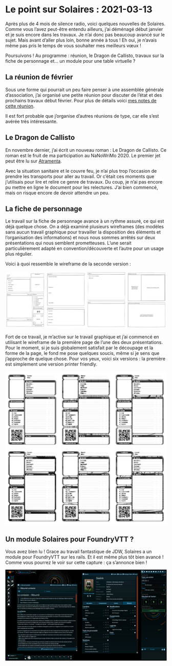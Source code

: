 # Le point sur Solaires : 2021-03-13

Après plus de 4 mois de silence radio, voici quelques nouvelles de Solaires. Comme vous l’avez peut-être entendu ailleurs, j’ai déménagé début janvier et je suis encore dans les travaux. Je n’ai donc pas beaucoup avancé sur le sujet. Mais avant d’aller plus loin, bonne année à tous ! Eh oui, je n’avais même pas pris le temps de vous souhaiter mes meilleurs vœux !

Poursuivons ! Au programme : réunion, le Dragon de Callisto, travaux sur la fiche de personnage et… un module pour une table virtuelle ?

## La réunion de février

Sous une forme qui pourrait un peu faire penser à une assemblée générale d’association, j’ai organisé une petite réunion pour discuter de l’état et des prochains travaux début février. Pour plus de détails voici [mes notes de cette réunion](reunion%20-%202021-02-02.md).

Il est fort probable que j’organise d’autres réunions de type, car elle s’est avérée très intéressante.

## Le Dragon de Callisto

En novembre dernier, j’ai écrit un nouveau roman : Le Dragon de Callisto. Ce roman est le fruit de ma participation au NaNoWriMo 2020. Le premier jet peut être lu sur [Atramenta](https://www.atramenta.net/lire/solaires--le-dragon-de-callisto-nanowrimo-2020/83218).

Avec la situation sanitaire et le couvre feu, je n’ai plus trop l’occasion de prendre les transports pour aller au travail. Or c’était ces moments que j’utilisais pour lire et relire ce genre de travaux. Du coup, je n’ai pas encore pu mettre en ligne le document pour les relectures. J’ai bien commencé, mais on risque encore de devoir attendre un peu.

## La fiche de personnage

Le travail sur la fiche de personnage avance à un rythme assuré, ce qui est déjà quelque chose. On a déjà examiné plusieurs wireframes (des modèles sans aucun travail graphique pour travailler la disposition des éléments et l’organisation des informations) et nous nous sommes arrêtés sur deux présentations qui nous semblent prometteuses. L’une serait particulièrement adapté en convention/découverte et l’autre pour un usage plus régulier.

Voici à quoi ressemble le wireframe de la seconde version :

![Wireframe du layout régulier](illustrations/fiche_perso_17_wireframe_1.png)

Fort de ce travail, je m’active sur le travail graphique et j’ai commencé en utilisant le wireframe de la première page de l’une des deux présentations. Pour le moment, si je suis globalement satisfait par le découpage et la forme de la page, le fond me pose quelques soucis, même si je sens que j’approche de quelque chose. Pour vos yeux, voici six versions : la première est simplement une version printer friendly.

![Assemblage de six propositions de mise en page](illustrations/fiche_perso_17_test_fond.png)

## Un module Solaires pour FoundryVTT ?

Vous avez bien lu ! Grace au travail fantastique de JDW, Solaires a un module pour FoundryVTT sur les rails. Et il est même plus tôt bien avancé ! Comme vous pourrez le voir sur cette capture : ça s’annonce bien !

![Assemblage de six propositions de mise en page](illustrations/foundryvtt_screenshot_1.jpg)
